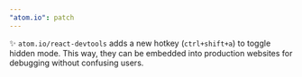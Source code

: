 ```yaml
---
"atom.io": patch
---
```


✨ `atom.io/react-devtools` adds a new hotkey (`ctrl+shift+a`) to toggle hidden mode. This way, they can be embedded into production websites for debugging without confusing users.
